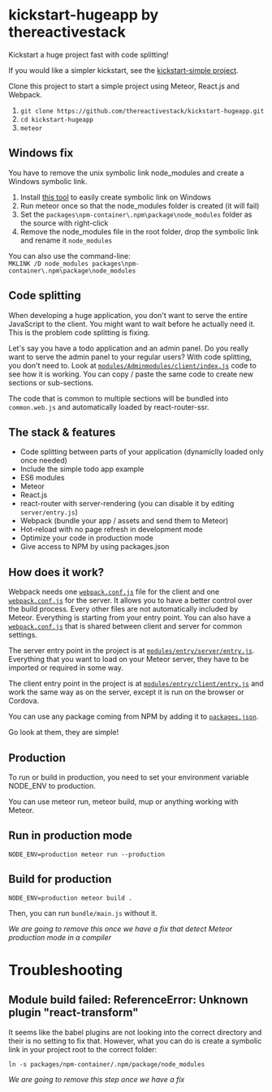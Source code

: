 # kickstart-hugeapp by thereactivestack

Kickstart a huge project fast with code splitting!

If you would like a simpler kickstart, see the [kickstart-simple project](https://github.com/thereactivestack/kickstart-simple).

Clone this project to start a simple project using Meteor, React.js and Webpack.

1. `git clone https://github.com/thereactivestack/kickstart-hugeapp.git`
1. `cd kickstart-hugeapp`
1. `meteor`

## Windows fix
You have to remove the unix symbolic link node_modules and create a Windows symbolic link.

1. Install [this tool](http://www.howtogeek.com/howto/16226/complete-guide-to-symbolic-links-symlinks-on-windows-or-linux/) to easily create symbolic link on Windows
1. Run meteor once so that the node_modules folder is created (it will fail)
1. Set the `packages\npm-container\.npm\package\node_modules` folder as the source with right-click
1. Remove the node_modules file in the root folder, drop the symbolic link and rename it `node_modules`

You can also use the command-line:<br />
`MKLINK /D node_modules packages\npm-container\.npm\package\node_modules`

## Code splitting
When developing a huge application, you don't want to serve the entire JavaScript to the client. You might want to wait before he actually need it. This is the problem code splitting is fixing.

Let's say you have a todo application and an admin panel. Do you really want to serve the admin panel to your regular users? With code splitting, you don't need to. Look at [`modules/Adminmodules/client/index.js`](https://github.com/thereactivestack/kickstart-hugemodules/blob/master/modules/Adminmodules/client/index.js) code to see how it is working. You can copy / paste the same code to create new sections or sub-sections.

The code that is common to multiple sections will be bundled into `common.web.js` and automatically loaded by react-router-ssr.

## The stack & features
- Code splitting between parts of your application (dynamiclly loaded only once needed)
- Include the simple todo app example
- ES6 modules
- Meteor
- React.js
- react-router with server-rendering (you can disable it by editing `server/entry.js`)
- Webpack (bundle your app / assets and send them to Meteor)
- Hot-reload with no page refresh in development mode
- Optimize your code in production mode
- Give access to NPM by using packages.json

## How does it work?
Webpack needs one [`webpack.conf.js`](https://github.com/thereactivestack/kickstart-simple/blob/master/entry/client/webpack.conf.js) file for the client and one [`webpack.conf.js`](https://github.com/thereactivestack/kickstart-simple/blob/master/entry/server/webpack.conf.js) for the server. It allows you to have a better control over the build process. Every other files are not automatically included by Meteor. Everything is starting from your entry point. You can also have a [`webpack.conf.js`](https://github.com/thereactivestack/kickstart-simple/blob/master/entry/webpack.conf.js) that is shared between client and server for common settings.

The server entry point in the project is at [`modules/entry/server/entry.js`](https://github.com/thereactivestack/kickstart-simple/blob/master/entry/server/entry.js). Everything that you want to load on your Meteor server, they have to be imported or required in some way.

The client entry point in the project is at [`modules/entry/client/entry.js`](https://github.com/thereactivestack/kickstart-simple/blob/master/entry/server/entry.js) and work the same way as on the server, except it is run on the browser or Cordova.

You can use any package coming from NPM by adding it to [`packages.json`](https://github.com/thereactivestack/kickstart-simple/blob/master/packages.json).

Go look at them, they are simple!

## Production
To run or build in production, you need to set your environment variable NODE_ENV to production.

You can use meteor run, meteor build, mup or anything working with Meteor.

## Run in production mode
`NODE_ENV=production meteor run --production`

## Build for production
`NODE_ENV=production meteor build .`

Then, you can run `bundle/main.js` without it.

*We are going to remove this once we have a fix that detect Meteor production mode in a compiler*

# Troubleshooting

## Module build failed: ReferenceError: Unknown plugin "react-transform"
It seems like the babel plugins are not looking into the correct directory and their is no setting to fix that. However, what you can do is create a symbolic link in your project root to the correct folder:

`ln -s packages/npm-container/.npm/package/node_modules`

*We are going to remove this step once we have a fix*
